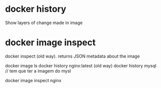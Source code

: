# docker history
Show layers of change made in image

# docker image inspect
docker inspect (old way).
returns JSON metadata about the image


docker image ls
docker history nginx:latest  (old way)
docker history mysql  // tem que ter a imagem do mysl

docker image inspect nginx

